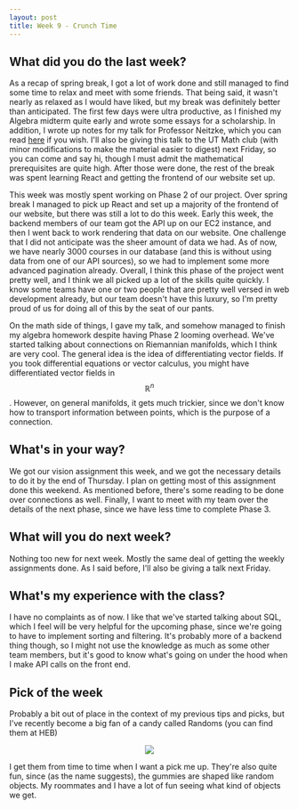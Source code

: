 ```yaml
---
layout: post
title: Week 9 - Crunch Time
---
```


## What did you do the last week?

As a recap of spring break, I got a lot of work done and still managed
to find some time to relax and meet with some friends. That being said,
it wasn't nearly as relaxed as I would have liked, but my break was definitely
better than anticipated. The first few days were ultra productive, as I
finished my Algebra midterm quite early and wrote some essays for a scholarship.
In addition, I wrote up notes for my talk for Professor Neitzke, which
you can read [here](../files/laplacian.pdf) if you wish. I'll also be giving
this talk to the UT Math club (with minor modifications to make the material
easier to digest) next Friday, so you can come and say hi, though I must admit
the mathematical prerequisites are quite high. After those were done,
the rest of the break was spent learning React and getting the frontend of
our website set up.

This week was mostly spent working on Phase 2 of our project. Over spring break
I managed to pick up React and set up a majority of the frontend of our website,
but there was still a lot to do this week. Early this week, the backend members
of our team got the API up on our EC2 instance, and then I went back to work
rendering that data on our website. One challenge that I did not anticipate
was the sheer amount of data we had. As of now, we have nearly 3000 courses
in our database (and this is without using data from one of our API sources),
so we had to implement some more advanced pagination already. Overall, I think
this phase of the project went pretty well, and I think we all picked up
a lot of the skills quite quickly. I know some teams have one or two people
that are pretty well versed in web development already, but our team doesn't have
this luxury, so I'm pretty proud of us for doing all of this by the seat of our
pants.

On the math side of things, I gave my talk, and somehow managed to finish
my algebra homework despite having Phase 2 looming overhead. We've started
talking about connections on Riemannian manifolds, which I think are very cool.
The general idea is the idea of differentiating vector fields. If you took
differential equations or vector calculus, you might have differentiated vector
fields in $$\mathbb{R}^n$$. However, on general manifolds, it gets much trickier,
since we don't know how to transport information between points, which is the
purpose of a connection.

## What's in your way?

We got our vision assignment this week, and we got the necessary details to do
it by the end of Thursday. I plan on getting most of this assignment done this
weekend. As mentioned before, there's some reading to be done over connections as
well. Finally, I want to meet with my team over the details of the next phase,
since we have less time to complete Phase 3.

## What will you do next week?

Nothing too new for next week. Mostly the same deal of getting the weekly
assignments done. As I said before, I'll also be giving a talk next Friday.

## What's my experience with the class?

I have no complaints as of now. I like that we've started talking about SQL,
which I feel will be very helpful for the upcoming phase, since we're going
to have to implement sorting and filtering. It's probably more of a backend thing
though, so I might not use the knowledge as much as some other team members,
but it's good to know what's going on under the hood when I make API calls on
the front end.

## Pick of the week

Probably a bit out of place in the context of my previous tips and picks,
but I've recently become a big fan of a candy called Randoms (you can find them
at HEB)

<div align="center">
<img src="https://images-na.ssl-images-amazon.com/images/I/41%2BJRBXk4xL._AC_UL160_SR160,160_.jpg"/>
</div>

I get them from time to time when I want a pick me up. They're also quite fun,
since (as the name suggests), the gummies are shaped like random objects.
My roommates and I have a lot of fun seeing what kind of objects we get.
